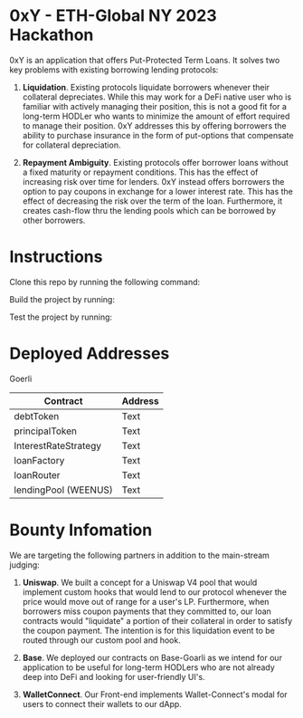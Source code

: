# 0xY - ETH-Global NY 2023 Hackathon

0xY is an application that offers Put-Protected Term Loans. It solves two key problems with existing borrowing lending protocols: 

1) **Liquidation**. Existing protocols liquidate borrowers whenever their collateral depreciates. While this may work for a DeFi native user who is familiar with actively managing their position, this is not a good fit for a long-term HODLer who wants to minimize the amount of effort required to manage their position. 0xY addresses this by offering borrowers the ability to purchase insurance in the form of put-options that compensate for collateral depreciation. 

2) **Repayment Ambiguity**. Existing protocols offer borrower loans without a fixed maturity or repayment conditions. This has the effect of increasing risk over time for lenders. 0xY instead offers borrowers the option to pay coupons in exchange for a lower interest rate. This has the effect of decreasing the risk over the term of the loan. Furthermore, it creates cash-flow thru the lending pools which can be borrowed by other borrowers.

# Instructions 

Clone this repo by running the following command: 

Build the project by running: 

Test the project by running: 

# Deployed Addresses 

Goerli

| Contract      | Address |
| ----------- | ----------- |
| debtToken      | Text       |
| principalToken   | Text        |
| InterestRateStrategy   | Text        |
| loanFactory   | Text        |
| loanRouter   | Text        |
| lendingPool (WEENUS)   | Text        |



# Bounty Infomation 

We are targeting the following partners in addition to the main-stream judging: 

   
1) **Uniswap**. We built a concept for a Uniswap V4 pool that would implement custom hooks that would lend to our protocol whenever the price would move out of range for a user's LP. Furthermore, when borrowers miss coupon payments that they committed to, our loan contracts would "liquidate" a portion of their collateral in order to satisfy the coupon payment. The intention is for this liquidation event to be routed through our custom pool and hook.
    
2) **Base**. We deployed our contracts on Base-Goarli as we intend for our application to be useful for long-term HODLers who are not already deep into DeFi and looking for user-friendly UI's.

3) **WalletConnect**. Our Front-end implements Wallet-Connect's modal for users to connect their wallets to our dApp. 




